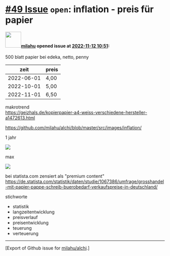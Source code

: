 # [\#49 Issue](https://github.com/milahu/alchi/issues/49) `open`: inflation - preis für papier

#### <img src="https://avatars.githubusercontent.com/u/12958815?v=4" width="50">[milahu](https://github.com/milahu) opened issue at [2022-11-12 10:51](https://github.com/milahu/alchi/issues/49):

500 blatt papier bei edeka, netto, penny

<table>
<thead>
<tr>
<th>zeit</th>
<th>preis</th>
</tr>
</thead>
<tbody>
<tr>
<td>2022-06-01</td>
<td>4,00</td>
</tr>
<tr>
<td>2022-10-01</td>
<td>5,00</td>
</tr>
<tr>
<td>2022-11-01</td>
<td>6,50</td>
</tr>
</tbody>
</table>

makrotrend  
<https://geizhals.de/kopierpapier-a4-weiss-verschiedene-hersteller-a1472613.html>

<https://github.com/milahu/alchi/blob/master/src/images/inflation/>

1 jahr

![](https://github.com/milahu/alchi/raw/master/src/images/inflation/Preisentwicklung%20Kopierpapier%20A4%20wei%C3%9F%2080g_m2%20500%20Blatt%20(verschiedene%20Hersteller).1jahr.png)

max

![](https://github.com/milahu/alchi/raw/master/src/images/inflation/Preisentwicklung%20Kopierpapier%20A4%20wei%C3%9F%2080g_m2%20500%20Blatt%20(verschiedene%20Hersteller).max.png)

bei statista.com zensiert als "premium content"  
<https://de.statista.com/statistik/daten/studie/1067386/umfrage/grosshandel-mit-papier-pappe-schreib-buerobedarf-verkaufspreise-in-deutschland/>

stichworte

- statistik
- langzeitentwicklung
- preisverlauf
- preisentwicklung
- teuerung
- verteuerung

------------------------------------------------------------------------

\[Export of Github issue for
[milahu/alchi](https://github.com/milahu/alchi).\]
